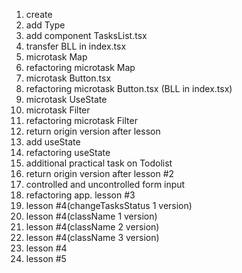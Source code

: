 1. create
2. add Type
3. add component TasksList.tsx
4. transfer BLL in index.tsx
5. microtask Map
6. refactoring microtask Map
7. microtask Button.tsx
8. refactoring microtask Button.tsx (BLL in index.tsx)
9. microtask UseState
10. microtask Filter
11. refactoring microtask Filter
12. return origin version after lesson
13. add useState
14. refactoring useState
15. additional practical task on Todolist
16. return origin version after lesson #2
17. controlled and uncontrolled form input
18. refactoring app. lesson #3
19. lesson #4(changeTasksStatus 1 version) 
20. lesson #4(className 1 version) 
21. lesson #4(className 2 version) 
22. lesson #4(className 3 version) 
23. lesson #4
24. lesson #5